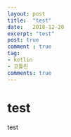 ```yaml
---
layout: post
title:  "test"
date:   2018-12-20
excerpt: "test"
post: true
comment : true
tag:
- kotlin
- 코틀린
comments: true
---
```


# test
test
